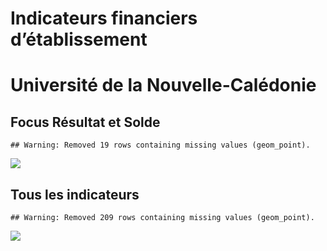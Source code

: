 Indicateurs financiers d’établissement
================

# Université de la Nouvelle-Calédonie

## Focus Résultat et Solde

    ## Warning: Removed 19 rows containing missing values (geom_point).

![](/home/julien/repo/cpesr/RFC/Finances/Etablissements/université_de_la_nouvelle_calédonie_files/figure-gfm/etab.focus-1.png)<!-- -->

## Tous les indicateurs

    ## Warning: Removed 209 rows containing missing values (geom_point).

![](/home/julien/repo/cpesr/RFC/Finances/Etablissements/université_de_la_nouvelle_calédonie_files/figure-gfm/etab-1.png)<!-- -->
